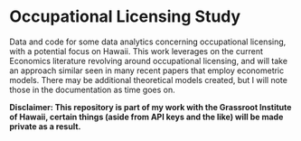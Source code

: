 # Occupational Licensing Study
Data and code for some data analytics concerning occupational licensing, with a potential focus on Hawaii. This work leverages on the current Economics literature revolving around occupational licensing, and will take an approach similar seen in many recent papers that employ econometric models. There may be additional theoretical models created, but I will note those in the documentation as time goes on.


**Disclaimer: This repository is part of my work with the Grassroot Institute of Hawaii, certain things (aside from API keys and the like) will be made private as a result.**


